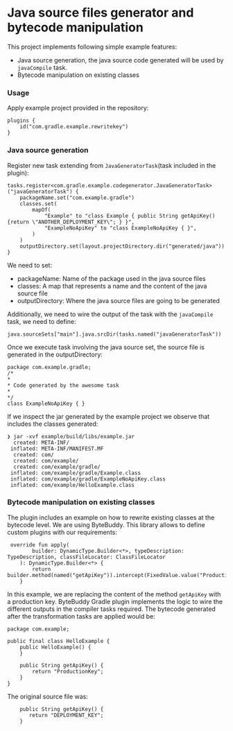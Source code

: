 # Java source files generator and bytecode manipulation
This project implements following simple example features:
* Java source generation, the java source code generated will be used by `javaCompile` task.
* Bytecode manipulation on existing classes

### Usage
Apply example project provided in the repository:
```
plugins {
    id("com.gradle.example.rewritekey")
}
```
### Java source generation
Register new task extending from `JavaGeneratorTask`(task included in the plugin):

```
tasks.register<com.gradle.example.codegenerator.JavaGeneratorTask>("javaGeneratorTask") {
    packageName.set("com.example.gradle")
    classes.set(
        mapOf(
            "Example" to "class Example { public String getApiKey() {return \"ANOTHER_DEPLOYMENT_KEY\"; } }",
            "ExampleNoApiKey" to "class ExampleNoApiKey { }",
        )
    )
    outputDirectory.set(layout.projectDirectory.dir("generated/java"))
}
```
We need to set:
* packageName: Name of the package used in the java source files
* classes: A map that represents a name and the content of the java source file
* outputDirectory: Where the java source files are going to be generated

Additionally, we need to wire the output of the task with the `javaCompile` task, we need to define:
```
java.sourceSets["main"].java.srcDir(tasks.named("javaGeneratorTask"))
```
Once we execute task involving the java source set, the source file is generated in the outputDirectory:
```
package com.example.gradle;
/*
*
* Code generated by the awesome task
*
*/
class ExampleNoApiKey { }
```
If we inspect the jar generated by the example project we observe that includes the classes generated:
```
❯ jar -xvf example/build/libs/example.jar
  created: META-INF/
 inflated: META-INF/MANIFEST.MF
  created: com/
  created: com/example/
  created: com/example/gradle/
 inflated: com/example/gradle/Example.class
 inflated: com/example/gradle/ExampleNoApiKey.class
 inflated: com/example/HelloExample.class
```
### Bytecode manipulation on existing classes
The plugin includes an example on how to rewrite existing classes at the bytecode level. We are using ByteBuddy. This library
allows to define custom plugins with our requirements:
```
 override fun apply(
        builder: DynamicType.Builder<*>, typeDescription: TypeDescription, classFileLocator: ClassFileLocator
    ): DynamicType.Builder<*> {
        return builder.method(named("getApiKey")).intercept(FixedValue.value("ProductionKey"))
    }
```
In this example, we are replacing the content of the method `getApiKey` with a production key. ByteBuddy Gradle plugin implements
the logic to wire the different outputs in the compiler tasks required. The bytecode generated after the transformation tasks are applied would be:
```
package com.example;

public final class HelloExample {
    public HelloExample() {
    }

    public String getApiKey() {
        return "ProductionKey";
    }
}
```
The original source file was:
```
    public String getApiKey() {
       return "DEPLOYMENT_KEY";
    }
```




